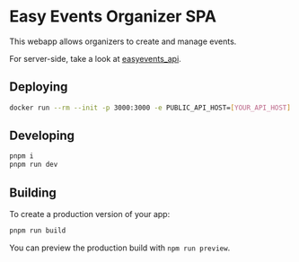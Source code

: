 # Easy Events Organizer SPA

This webapp allows organizers to create and manage events.

For server-side, take a look at [easyevents_api](https://github.com/Data5tream/easyevents_api).

## Deploying

```bash
docker run --rm --init -p 3000:3000 -e PUBLIC_API_HOST=[YOUR_API_HOST] easyevents-spa:latest
```

## Developing

```bash
pnpm i
pnpm run dev
```

## Building

To create a production version of your app:

```bash
pnpm run build
```

You can preview the production build with `npm run preview`.
